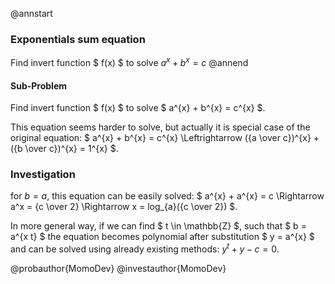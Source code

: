﻿@annstart

### Exponentials sum equation
Find invert function $ f(x) $ to solve $a^{x} + b^{x} = c$
@annend

#### Sub-Problem
Find invert function $ f(x) $ to solve $ a^{x} + b^{x} = c^{x} $.

This equation seems harder to solve, but actually it is special case of the original equation:
$ a^{x} + b^{x} = c^{x} \Leftrightarrow ({a \over c})^{x} + ({b \over c})^{x} = 1^{x} $.

### Investigation
for $b = a$, this equation can be easily solved: 
$ a^{x} + a^{x} = c \Rightarrow a^x = {c \over 2} \Rightarrow x = log_{a}({c \over 2}) $.

In more general way, if we can find $ t \in \mathbb{Z} $, such that $ b = a^{x t} $ the equation becomes polynomial after 
substitution $ y = a^{x} $ and can be solved using already existing methods: $y^t + y - c = 0$.

@probauthor{MomoDev}
@investauthor{MomoDev}